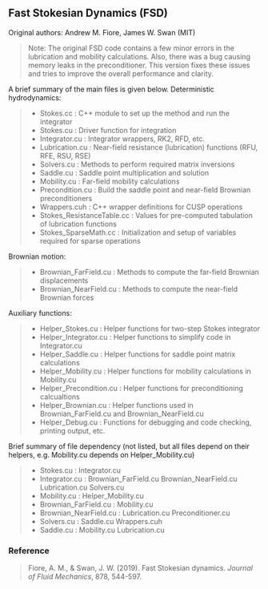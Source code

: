 ## Fast Stokesian Dynamics (FSD)

Original authors: Andrew M. Fiore, James W. Swan (MIT)

>  Note: The original FSD code contains a few minor errors in the lubrication and mobility calculations.
>  Also, there was a bug causing memory leaks in the preconditioner.
>  This version fixes these issues and tries to improve the overall performance and clarity.

A brief summary of the main files is given below. Deterministic hydrodynamics:

>	- Stokes.cc			        : C++ module to set up the method and run the integrator
>	- Stokes.cu			        : Driver function for integration
>	- Integrator.cu			    : Integrator wrappers, RK2, RFD, etc.
>	- Lubrication.cu		    : Near-field resistance (lubrication) functions (RFU, RFE, RSU, RSE)
>	- Solvers.cu			    : Methods to perform required matrix inversions
>	- Saddle.cu			        : Saddle point multiplication and solution
>	- Mobility.cu			    : Far-field mobility calculations
>	- Precondition.cu		    : Build the saddle point and near-field Brownian preconditioners
>	- Wrappers.cuh			    : C++ wrapper definitions for CUSP operations
>	- Stokes_ResistanceTable.cc	: Values for pre-computed tabulation of lubrication functions
>	- Stokes_SparseMath.cc		: Initialization and setup of variables required for sparse operations

Brownian motion:

>	- Brownian_FarField.cu 		: Methods to compute the far-field Brownian displacements
>	- Brownian_NearField.cu		: Methods to compute the near-field Brownian forces

Auxiliary functions:

>	- Helper_Stokes.cu		    : Helper functions for two-step Stokes integrator	
>	- Helper_Integrator.cu		: Helper functions to simplify code in Integrator.cu
>	- Helper_Saddle.cu		    : Helper functions for saddle point matrix calculations
>	- Helper_Mobility.cu		: Helper functions for mobility calculations in Mobility.cu
>	- Helper_Precondition.cu	: Helper functions for preconditioning calcualtions
>	- Helper_Brownian.cu		: Helper functions used in Brownian_FarField.cu and Brownian_NearField.cu
>	- Helper_Debug.cu		    : Functions for debugging and code checking, printing output, etc.

Brief summary of file dependency (not listed, but all files depend on their helpers, e.g. Mobility.cu depends on Helper_Mobility.cu)

>	- Stokes.cu		            : Integrator.cu	
>	- Integrator.cu	         	: Brownian_FarField.cu	Brownian_NearField.cu	Lubrication.cu	Solvers.cu
>	- Mobility.cu	         	: Helper_Mobility.cu
>	- Brownian_FarField.cu	    : Mobility.cu
>	- Brownian_NearField.cu	    : Lubrication.cu	Preconditioner.cu
>	- Solvers.cu		        : Saddle.cu		Wrappers.cuh
>	- Saddle.cu		            : Mobility.cu		Lubrication.cu


### Reference

> Fiore, A. M., & Swan, J. W. (2019). Fast Stokesian dynamics. *Journal of Fluid Mechanics*, 878, 544-597.

